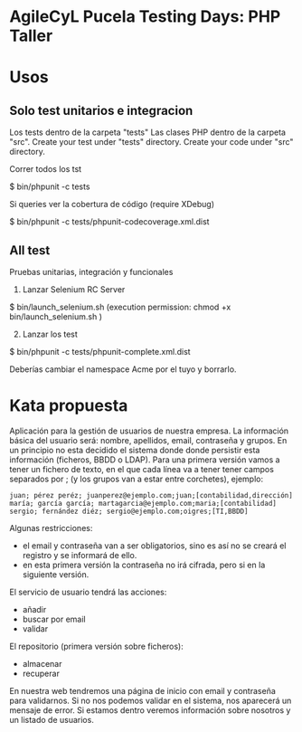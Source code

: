 AgileCyL Pucela Testing Days: PHP Taller
=========================================================

Usos
=====

Solo test unitarios e integracion
---------------------------------

Los tests dentro de la carpeta "tests"
Las clases PHP dentro de la carpeta "src".
Create your test under "tests" directory.
Create your code under "src" directory.

Correr todos los tst

$ bin/phpunit -c tests

Si queries ver la cobertura de código (require XDebug)

$ bin/phpunit -c tests/phpunit-codecoverage.xml.dist


All test
--------

Pruebas unitarias, integración y funcionales

1) Lanzar Selenium RC Server 

$ bin/launch_selenium.sh (execution permission: chmod +x bin/launch_selenium.sh )

2) Lanzar los test 

$ bin/phpunit -c tests/phpunit-complete.xml.dist

Deberías cambiar el namespace Acme por el tuyo y borrarlo.

Kata propuesta
==============

Aplicación para la gestión de usuarios de nuestra empresa. La información básica del usuario será: nombre, apellidos, email, contraseña y grupos.
En un principio no esta decidido el sistema donde donde persistir esta información (ficheros, BBDD o LDAP).
Para una primera versión vamos a tener un fichero de texto, en el que cada línea va a tener tener campos separados por ; (y los grupos van a estar entre corchetes), ejemplo:

    juan; pérez peréz; juanperez@ejemplo.com;juan;[contabilidad,dirección]
    maría; garcía garcía; martagarcia@ejemplo.com;maria;[contabilidad]
    sergio; fernández diéz; sergio@ejemplo.com;oigres;[TI,BBDD]

Algunas restricciones:

* el email y contraseña van a ser obligatorios, sino es así no se creará el registro y se informará de ello.
* en esta primera versión la contraseña no irá cifrada, pero si en la siguiente versión.

El servicio de usuario tendrá las acciones:

* añadir
* buscar por email
* validar

El repositorio (primera versión sobre ficheros):
    
* almacenar
* recuperar

En nuestra web tendremos una página de inicio con email y contraseña para validarnos. 
Si no nos podemos validar en el sistema, nos aparecerá un mensaje de error. Si estamos dentro veremos información sobre nosotros y un listado de usuarios.
